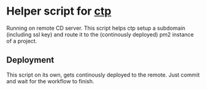 # Helper script for [ctp](https://github.com/maximilianMairinger/ctp)

Running on remote CD server. This script helps ctp setup a subdomain (including ssl key) and route it to the (continously deployed) pm2 instance of a project.

## Deployment

This script on its own, gets continously deployed to the remote. Just commit and wait for the workflow to finish.
